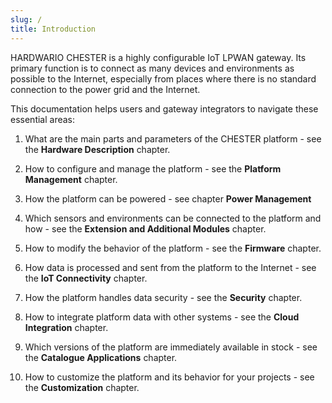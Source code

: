 ```yaml
---
slug: /
title: Introduction
---
```


HARDWARIO CHESTER is a highly configurable IoT LPWAN gateway. Its primary function is to connect as many devices and environments as possible to the Internet, especially from places where there is no standard connection to the power grid and the Internet.

This documentation helps users and gateway integrators to navigate these essential areas:

1. What are the main parts and parameters of the CHESTER platform - see the **Hardware Description** chapter.

1. How to configure and manage the platform - see the **Platform Management** chapter.

1. How the platform can be powered - see chapter **Power Management**

1. Which sensors and environments can be connected to the platform and how - see the **Extension and Additional Modules** chapter.

1. How to modify the behavior of the platform - see the **Firmware** chapter.

1. How data is processed and sent from the platform to the Internet - see the **IoT Connectivity** chapter.

1. How the platform handles data security - see the **Security** chapter.

1. How to integrate platform data with other systems - see the **Cloud Integration** chapter.

1. Which versions of the platform are immediately available in stock - see the **Catalogue Applications** chapter.

1. How to customize the platform and its behavior for your projects - see the **Customization** chapter.
